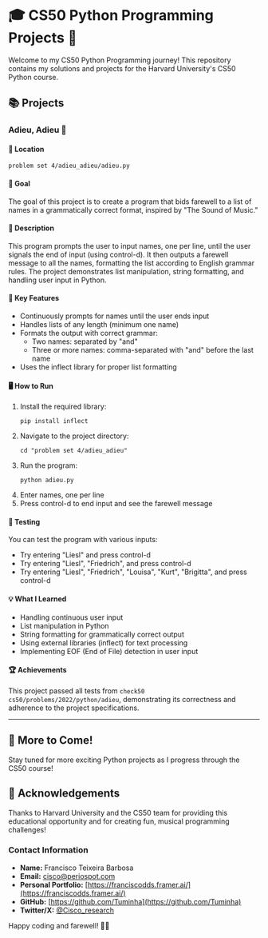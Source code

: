 # 🎓 CS50 Python Programming Projects 🐍

Welcome to my CS50 Python Programming journey! This repository contains my solutions and projects for the Harvard University's CS50 Python course.

## 📚 Projects

### Adieu, Adieu 👋

#### 📂 Location
`problem set 4/adieu_adieu/adieu.py`

#### 🎯 Goal
The goal of this project is to create a program that bids farewell to a list of names in a grammatically correct format, inspired by "The Sound of Music."

#### 📝 Description
This program prompts the user to input names, one per line, until the user signals the end of input (using control-d). It then outputs a farewell message to all the names, formatting the list according to English grammar rules. The project demonstrates list manipulation, string formatting, and handling user input in Python.

#### 🔑 Key Features
- Continuously prompts for names until the user ends input
- Handles lists of any length (minimum one name)
- Formats the output with correct grammar:
  - Two names: separated by "and"
  - Three or more names: comma-separated with "and" before the last name
- Uses the inflect library for proper list formatting

#### 🖥️ How to Run
1. Install the required library:
   ```
   pip install inflect
   ```
2. Navigate to the project directory:
   ```
   cd "problem set 4/adieu_adieu"
   ```
3. Run the program:
   ```
   python adieu.py
   ```
4. Enter names, one per line
5. Press control-d to end input and see the farewell message

#### 🧪 Testing
You can test the program with various inputs:
- Try entering "Liesl" and press control-d
- Try entering "Liesl", "Friedrich", and press control-d
- Try entering "Liesl", "Friedrich", "Louisa", "Kurt", "Brigitta", and press control-d

#### 💡 What I Learned
- Handling continuous user input
- List manipulation in Python
- String formatting for grammatically correct output
- Using external libraries (inflect) for text processing
- Implementing EOF (End of File) detection in user input

#### 🏆 Achievements
This project passed all tests from `check50 cs50/problems/2022/python/adieu`, demonstrating its correctness and adherence to the project specifications.

---

## 🚀 More to Come!
Stay tuned for more exciting Python projects as I progress through the CS50 course!

## 🙏 Acknowledgements
Thanks to Harvard University and the CS50 team for providing this educational opportunity and for creating fun, musical programming challenges!

### Contact Information

- **Name:** Francisco Teixeira Barbosa
- **Email:** cisco@periospot.com
- **Personal Portfolio:** [https://franciscodds.framer.ai/](https://franciscodds.framer.ai/)
- **GitHub:** [https://github.com/Tuminha](https://github.com/Tuminha)
- **Twitter/X:** [@Cisco_research](https://x.com/Cisco_research)

Happy coding and farewell! 👋🎵

